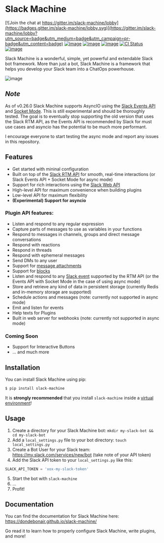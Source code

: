 # Slack Machine

[![Join the chat at https://gitter.im/slack-machine/lobby](https://badges.gitter.im/slack-machine/lobby.svg)](https://gitter.im/slack-machine/lobby?utm_source=badge&utm_medium=badge&utm_campaign=pr-badge&utm_content=badge)
[![image](https://img.shields.io/pypi/v/slack-machine.svg)](https://pypi.python.org/pypi/slack-machine)
[![image](https://img.shields.io/pypi/l/slack-machine.svg)](https://pypi.python.org/pypi/slack-machine)
[![image](https://img.shields.io/pypi/pyversions/slack-machine.svg)](https://pypi.python.org/pypi/slack-machine)
[![CI Status](https://github.com/DonDebonair/slack-machine/actions/workflows/ci.yml/badge.svg)](https://github.com/DonDebonair/slack-machine/actions/workflows/ci.yml)
[![image](https://codecov.io/gh/DonDebonair/slack-machine/branch/main/graph/badge.svg)](https://codecov.io/gh/DonDebonair/slack-machine)

Slack Machine is a wonderful, simple, yet powerful and extendable Slack bot framework.
More than just a bot, Slack Machine is a framework that helps you
develop your Slack team into a ChatOps powerhouse.

![image](extra/logo.png)

## *Note*

As of v0.26.0 Slack Machine supports AsyncIO using the
[Slack Events API](https://api.slack.com/apis/connections/events-api) and
[Socket Mode](https://api.slack.com/apis/connections/socket). This is still experimental and should be thoroughly
tested. The goal is to eventually stop supporting the old version that uses the Slack RTM API, as the Events API is
recommended by Slack for must use cases and asyncio has the potential to be much more performant.

I encourage everyone to start testing the async mode and report any issues in this repository.

## Features

- Get started with mininal configuration
- Built on top of the [Slack RTM API](https://api.slack.com/rtm) for smooth, real-time
  interactions (or Slack Events API + Socket Mode for async mode)
- Support for rich interactions using the [Slack Web API](https://api.slack.com/web)
- High-level API for maximum convenience when building plugins
- Low-level API for maximum flexibility
- **(Experimental) Support for asyncio**

### Plugin API features:

- Listen and respond to any regular expression
- Capture parts of messages to use as variables in your functions
- Respond to messages in channels, groups and direct message conversations
- Respond with reactions
- Respond in threads
- Respond with ephemeral messages
- Send DMs to any user
- Support for [message attachments](https://api.slack.com/docs/message-attachments)
- Support for [blocks](https://api.slack.com/reference/block-kit/blocks)
- Listen and respond to any [Slack event](https://api.slack.com/events) supported by the RTM API (or the Events API
  with Socket Mode in the case of using async mode)
- Store and retrieve any kind of data in persistent storage (currently Redis and in-memory storage are supported)
- Schedule actions and messages (note: currently not supported in async mode)
- Emit and listen for events
- Help texts for Plugins
- Built in web server for webhooks (note: currently not supported in async mode)

### Coming Soon

- Support for Interactive Buttons
- ... and much more

## Installation

You can install Slack Machine using pip:

``` bash
$ pip install slack-machine
```

It is **strongly recommended** that you install `slack-machine` inside a
[virtual environment](https://docs.python.org/3/tutorial/venv.html)!

## Usage

1. Create a directory for your Slack Machine bot:
   `mkdir my-slack-bot && cd my-slack-bot`
2. Add a `local_settings.py` file to your bot directory:
   `touch local_settings.py`
3. Create a Bot User for your Slack team:
   https://my.slack.com/services/new/bot (take note of your API
   token)
4. Add the Slack API token to your `local_settings.py` like this:

``` python
SLACK_API_TOKEN = 'xox-my-slack-token'
```

5. Start the bot with `slack-machine`
6. ...
7. Profit!

## Documentation

You can find the documentation for Slack Machine here: https://dondebonair.github.io/slack-machine/

Go read it to learn how to properly configure Slack Machine, write plugins, and more!
